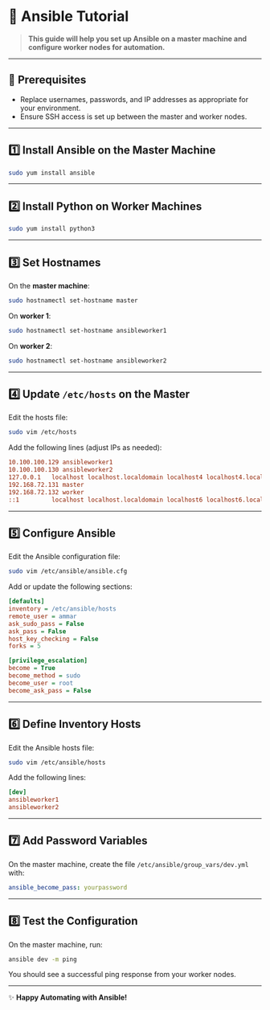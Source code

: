 # 🚀 Ansible Tutorial

> **This guide will help you set up Ansible on a master machine and configure worker nodes for automation.**

---

## 📝 Prerequisites

- Replace usernames, passwords, and IP addresses as appropriate for your environment.
- Ensure SSH access is set up between the master and worker nodes.

---

## 1️⃣ Install Ansible on the Master Machine

```bash
sudo yum install ansible
```

---

## 2️⃣ Install Python on Worker Machines

```bash
sudo yum install python3
```

---

## 3️⃣ Set Hostnames

On the **master machine**:
```bash
sudo hostnamectl set-hostname master
```

On **worker 1**:
```bash
sudo hostnamectl set-hostname ansibleworker1
```

On **worker 2**:
```bash
sudo hostnamectl set-hostname ansibleworker2
```

---

## 4️⃣ Update `/etc/hosts` on the Master

Edit the hosts file:
```bash
sudo vim /etc/hosts
```

Add the following lines (adjust IPs as needed):
```ini
10.100.100.129 ansibleworker1
10.100.100.130 ansibleworker2
127.0.0.1   localhost localhost.localdomain localhost4 localhost4.localdomain4
192.168.72.131 master
192.168.72.132 worker
::1         localhost localhost.localdomain localhost6 localhost6.localdomain6
```

---

## 5️⃣ Configure Ansible

Edit the Ansible configuration file:
```bash
sudo vim /etc/ansible/ansible.cfg
```

Add or update the following sections:
```ini
[defaults]
inventory = /etc/ansible/hosts
remote_user = ammar
ask_sudo_pass = False
ask_pass = False
host_key_checking = False
forks = 5

[privilege_escalation]
become = True
become_method = sudo
become_user = root
become_ask_pass = False
```

---

## 6️⃣ Define Inventory Hosts

Edit the Ansible hosts file:
```bash
sudo vim /etc/ansible/hosts
```

Add the following lines:
```ini
[dev]
ansibleworker1
ansibleworker2
```

---

## 7️⃣ Add Password Variables

On the master machine, create the file `/etc/ansible/group_vars/dev.yml` with:
```yaml
ansible_become_pass: yourpassword
```

---

## 8️⃣ Test the Configuration

On the master machine, run:
```bash
ansible dev -m ping
```

You should see a successful ping response from your worker nodes.

---

✨ **Happy Automating with Ansible!**
